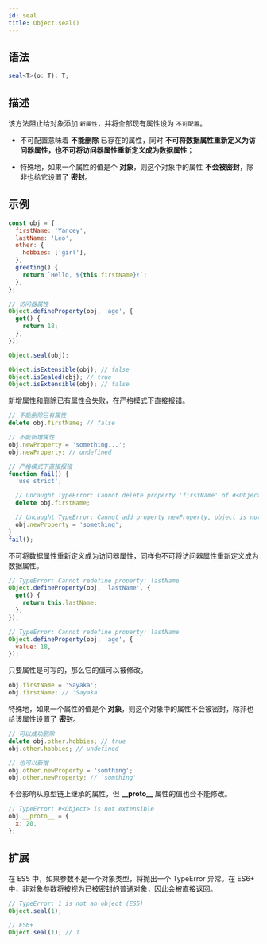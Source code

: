 ```yaml
---
id: seal
title: Object.seal()
---
```


## 语法

```ts
seal<T>(o: T): T;
```

## 描述

该方法阻止给对象添加 `新属性`，并将全部现有属性设为 `不可配置`。

- 不可配置意味着 **不能删除** 已存在的属性，同时 **不可将数据属性重新定义为访问器属性，也不可将访问器属性重新定义成为数据属性**；

- 特殊地，如果一个属性的值是个 **对象**，则这个对象中的属性 **不会被密封**，除非也给它设置了 **密封**。

## 示例

```js
const obj = {
  firstName: 'Yancey',
  lastName: 'Leo',
  other: {
    hobbies: ['girl'],
  },
  greeting() {
    return `Hello, ${this.firstName}!`;
  },
};

// 访问器属性
Object.defineProperty(obj, 'age', {
  get() {
    return 18;
  },
});

Object.seal(obj);

Object.isExtensible(obj); // false
Object.isSealed(obj); // true
Object.isExtensible(obj); // false
```

新增属性和删除已有属性会失败，在严格模式下直接报错。

```js
// 不能删除已有属性
delete obj.firstName; // false

// 不能新增属性
obj.newProperty = 'something...';
obj.newProperty; // undefined

// 严格模式下直接报错
function fail() {
  'use strict';

  // Uncaught TypeError: Cannot delete property 'firstName' of #<Object>
  delete obj.firstName;

  // Uncaught TypeError: Cannot add property newProperty, object is not extensible
  obj.newProperty = 'something';
}
fail();
```

不可将数据属性重新定义成为访问器属性，同样也不可将访问器属性重新定义成为数据属性。

```js
// TypeError: Cannot redefine property: lastName
Object.defineProperty(obj, 'lastName', {
  get() {
    return this.lastName;
  },
});

// TypeError: Cannot redefine property: lastName
Object.defineProperty(obj, 'age', {
  value: 18,
});
```

只要属性是可写的，那么它的值可以被修改。

```js
obj.firstName = 'Sayaka';
obj.firstName; // 'Sayaka'
```

特殊地，如果一个属性的值是个 **对象**，则这个对象中的属性不会被密封，除非也给该属性设置了 **密封**。

```js
// 可以成功删除
delete obj.other.hobbies; // true
obj.other.hobbies; // undefined

// 也可以新增
obj.other.newProperty = 'somthing';
obj.other.newProperty; // 'somthing'
```

不会影响从原型链上继承的属性，但 **\_\_proto\_\_** 属性的值也会不能修改。

```js
// TypeError: #<Object> is not extensible
obj.__proto__ = {
  x: 20,
};
```

## 扩展

在 ES5 中，如果参数不是一个对象类型，将抛出一个 TypeError 异常。在 ES6+ 中，非对象参数将被视为已被密封的普通对象，因此会被直接返回。

```js
// TypeError: 1 is not an object (ES5)
Object.seal(1);

// ES6+
Object.seal(1); // 1
```
